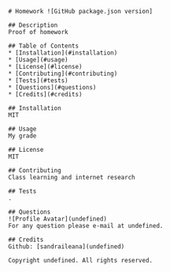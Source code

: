 

    # Homework ![GitHub package.json version]
    
    ## Description
    Proof of homework

    ## Table of Contents
    * [Installation](#installation)
    * [Usage](#usage)
    * [License](#license)
    * [Contributing](#contributing)
    * [Tests](#tests)
    * [Questions](#questions)
    * [Credits](#credits)

    ## Installation
    MIT

    ## Usage
    My grade

    ## License
    MIT

    ## Contributing
    Class learning and internet research

    ## Tests
    .

    ## Questions
    ![Profile Avatar](undefined)
    For any question please e-mail at undefined.

    ## Credits
    Github: [sandraileana](undefined)

    Copyright undefined. All rights reserved.

    